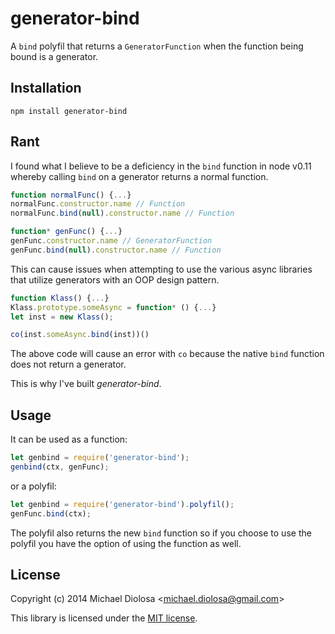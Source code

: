 # generator-bind

  A `bind` polyfil that returns a `GeneratorFunction` when the function being bound is a generator.

## Installation

```
npm install generator-bind
```

## Rant

  I found what I believe to be a deficiency in the `bind` function in node v0.11 whereby calling `bind` on a generator returns a normal function.

```js
function normalFunc() {...}
normalFunc.constructor.name // Function
normalFunc.bind(null).constructor.name // Function

function* genFunc() {...}
genFunc.constructor.name // GeneratorFunction
genFunc.bind(null).constructor.name // Function
```

  This can cause issues when attempting to use the various async libraries that utilize generators with an OOP design pattern.

```js
function Klass() {...}
Klass.prototype.someAsync = function* () {...}
let inst = new Klass();

co(inst.someAsync.bind(inst))()
```

  The above code will cause an error with `co` because the native `bind` function does not return a generator.

  This is why I've built *generator-bind*.

## Usage

  It can be used as a function:

```js
let genbind = require('generator-bind');
genbind(ctx, genFunc);
```

  or a polyfil:

```js
let genbind = require('generator-bind').polyfil();
genFunc.bind(ctx);
```

  The polyfil also returns the new `bind` function so if you choose to use the polyfil you have the option of using the function as well.

## License

  Copyright (c) 2014 Michael Diolosa <[michael.diolosa@gmail.com](mailto:michael.diolosa@gmail.com)>

  This library is licensed under the [MIT license](http://opensource.org/licenses/MIT).
